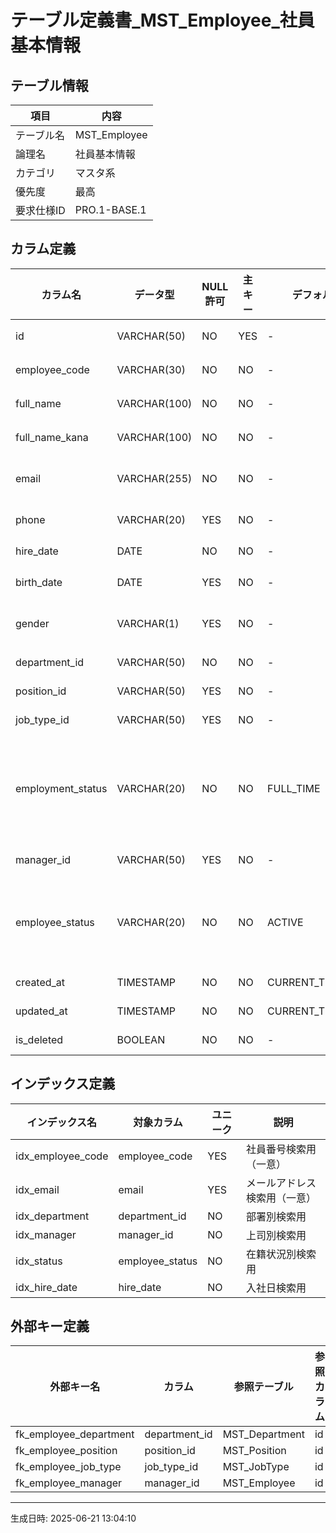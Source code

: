 # テーブル定義書_MST_Employee_社員基本情報

## テーブル情報

| 項目 | 内容 |
|------|------|
| テーブル名 | MST_Employee |
| 論理名 | 社員基本情報 |
| カテゴリ | マスタ系 |
| 優先度 | 最高 |
| 要求仕様ID | PRO.1-BASE.1 |

## カラム定義

| カラム名 | データ型 | NULL許可 | 主キー | デフォルト値 | 説明 | 要求仕様ID |
|----------|----------|----------|--------|--------------|------|-------------|
| id | VARCHAR(50) | NO | YES | - | プライマリキー（UUID） | PLT.1-WEB.1 |
| employee_code | VARCHAR(30) | NO | NO | - | 社員番号（例：EMP000001） | PRO.1-BASE.1 |
| full_name | VARCHAR(100) | NO | NO | - | 氏名（暗号化対象） | PRO.1-BASE.1 |
| full_name_kana | VARCHAR(100) | NO | NO | - | 氏名カナ（暗号化対象） | PRO.1-BASE.1 |
| email | VARCHAR(255) | NO | NO | - | メールアドレス（ログイン認証用） | ACC.1-AUTH.1 |
| phone | VARCHAR(20) | YES | NO | - | 電話番号（暗号化対象） | PRO.1-BASE.1 |
| hire_date | DATE | NO | NO | - | 入社日 | PRO.1-BASE.1 |
| birth_date | DATE | YES | NO | - | 生年月日（暗号化対象） | PRO.1-BASE.1 |
| gender | VARCHAR(1) | YES | NO | - | 性別（M:男性、F:女性、O:その他） | PRO.1-BASE.1 |
| department_id | VARCHAR(50) | NO | NO | - | 所属部署ID | PRO.1-BASE.1 |
| position_id | VARCHAR(50) | YES | NO | - | 役職ID | PRO.1-BASE.1 |
| job_type_id | VARCHAR(50) | YES | NO | - | 職種ID | PRO.1-BASE.1 |
| employment_status | VARCHAR(20) | NO | NO | FULL_TIME | 雇用形態（FULL_TIME:正社員、PART_TIME:パート、CONTRACT:契約社員） | PRO.1-BASE.1 |
| manager_id | VARCHAR(50) | YES | NO | - | 直属の上司ID（自己参照） | PRO.1-BASE.1 |
| employee_status | VARCHAR(20) | NO | NO | ACTIVE | 在籍状況（ACTIVE:在籍、RETIRED:退職、SUSPENDED:休職） | PRO.1-BASE.1 |
| created_at | TIMESTAMP | NO | NO | CURRENT_TIMESTAMP | 作成日時 | PLT.1-WEB.1 |
| updated_at | TIMESTAMP | NO | NO | CURRENT_TIMESTAMP | 更新日時 | PLT.1-WEB.1 |
| is_deleted | BOOLEAN | NO | NO | - | 論理削除フラグ | PLT.1-WEB.1 |

## インデックス定義

| インデックス名 | 対象カラム | ユニーク | 説明 |
|----------------|------------|----------|------|
| idx_employee_code | employee_code | YES | 社員番号検索用（一意） |
| idx_email | email | YES | メールアドレス検索用（一意） |
| idx_department | department_id | NO | 部署別検索用 |
| idx_manager | manager_id | NO | 上司別検索用 |
| idx_status | employee_status | NO | 在籍状況別検索用 |
| idx_hire_date | hire_date | NO | 入社日検索用 |

## 外部キー定義

| 外部キー名 | カラム | 参照テーブル | 参照カラム | 更新時 | 削除時 |
|------------|--------|--------------|------------|--------|--------|
| fk_employee_department | department_id | MST_Department | id | CASCADE | RESTRICT |
| fk_employee_position | position_id | MST_Position | id | CASCADE | SET NULL |
| fk_employee_job_type | job_type_id | MST_JobType | id | CASCADE | SET NULL |
| fk_employee_manager | manager_id | MST_Employee | id | CASCADE | SET NULL |

---
生成日時: 2025-06-21 13:04:10
